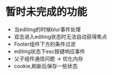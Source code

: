 # 暂时未完成的功能

- 当editing的时候blur事件处理
- 双击进入editing状态时无法自动获得焦点
- Footer组件下方的条件过滤
- editing状态下esc按键响应事件
- 父子组件通信问题 -> 优化内存
- cookie,刷新后保存一些状态
